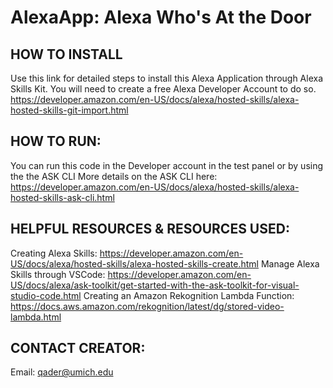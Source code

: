 # AlexaApp: Alexa Who's At the Door

## HOW TO INSTALL
Use this link for detailed steps to install this Alexa Application through Alexa Skills Kit. You will need to create a free Alexa Developer Account to do so.
https://developer.amazon.com/en-US/docs/alexa/hosted-skills/alexa-hosted-skills-git-import.html

## HOW TO RUN:
You can run this code in the Developer account in the test panel or by using the the ASK CLI
More details on the ASK CLI here: https://developer.amazon.com/en-US/docs/alexa/hosted-skills/alexa-hosted-skills-ask-cli.html


## HELPFUL RESOURCES & RESOURCES USED:
Creating Alexa Skills: https://developer.amazon.com/en-US/docs/alexa/hosted-skills/alexa-hosted-skills-create.html
Manage Alexa Skills through VSCode: https://developer.amazon.com/en-US/docs/alexa/ask-toolkit/get-started-with-the-ask-toolkit-for-visual-studio-code.html
Creating an Amazon Rekognition Lambda Function: https://docs.aws.amazon.com/rekognition/latest/dg/stored-video-lambda.html


## CONTACT CREATOR:
Email: qader@umich.edu

